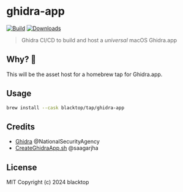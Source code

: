 # ghidra-app

[![Build](https://github.com/blacktop/ghidra-app/actions/workflows/build.yml/badge.svg)](https://github.com/blacktop/ghidra-app/actions/workflows/build.yml)
[![Downloads](https://img.shields.io/github/downloads/blacktop/ghidra-app/total.svg)](https://github.com/blacktop/ghidra-app/releases)

> Ghidra CI/CD to build and host a *universal* macOS Ghidra.app


## Why? 🤔

This will be the asset host for a homebrew tap for Ghidra.app.

## Usage

```sh
brew install --cask blacktop/tap/ghidra-app
``` 

## Credits

- [Ghidra](https://github.com/NationalSecurityAgency/ghidra) @NationalSecurityAgency
- [CreateGhidraApp.sh](https://gist.github.com/saagarjha/777909b257dbfa98649476b7f5af41bb) @saagarjha

## License

MIT Copyright (c) 2024 blacktop
